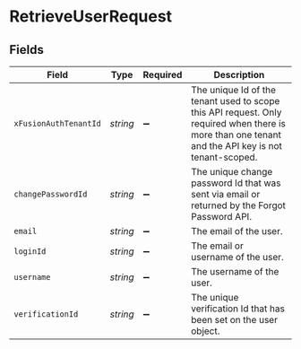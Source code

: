 # RetrieveUserRequest


## Fields

| Field                                                                                                                                              | Type                                                                                                                                               | Required                                                                                                                                           | Description                                                                                                                                        |
| -------------------------------------------------------------------------------------------------------------------------------------------------- | -------------------------------------------------------------------------------------------------------------------------------------------------- | -------------------------------------------------------------------------------------------------------------------------------------------------- | -------------------------------------------------------------------------------------------------------------------------------------------------- |
| `xFusionAuthTenantId`                                                                                                                              | *string*                                                                                                                                           | :heavy_minus_sign:                                                                                                                                 | The unique Id of the tenant used to scope this API request. Only required when there is more than one tenant and the API key is not tenant-scoped. |
| `changePasswordId`                                                                                                                                 | *string*                                                                                                                                           | :heavy_minus_sign:                                                                                                                                 | The unique change password Id that was sent via email or returned by the Forgot Password API.                                                      |
| `email`                                                                                                                                            | *string*                                                                                                                                           | :heavy_minus_sign:                                                                                                                                 | The email of the user.                                                                                                                             |
| `loginId`                                                                                                                                          | *string*                                                                                                                                           | :heavy_minus_sign:                                                                                                                                 | The email or username of the user.                                                                                                                 |
| `username`                                                                                                                                         | *string*                                                                                                                                           | :heavy_minus_sign:                                                                                                                                 | The username of the user.                                                                                                                          |
| `verificationId`                                                                                                                                   | *string*                                                                                                                                           | :heavy_minus_sign:                                                                                                                                 | The unique verification Id that has been set on the user object.                                                                                   |